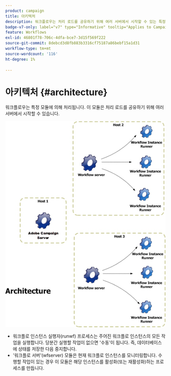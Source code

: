 ```yaml
---
product: campaign
title: 아키텍처
description: 워크플로우는 처리 로드를 공유하기 위해 여러 서버에서 시작할 수 있는 특정 모듈에 의해 처리됩니다
badge-v7-only: label="v7" type="Informative" tooltip="Applies to Campaign Classic v7 only"
feature: Workflows
exl-id: 46801f78-706c-4dfa-bce7-3d15f569f222
source-git-commit: 8debcd3d8fb883b3316cf75187a86bebf15a1d31
workflow-type: tm+mt
source-wordcount: '116'
ht-degree: 1%

---
```


# 아키텍처 {#architecture}



워크플로우는 특정 모듈에 의해 처리됩니다. 이 모듈은 처리 로드를 공유하기 위해 여러 서버에서 시작할 수 있습니다.

![](assets/architecture.png)

* 워크플로 인스턴스 실행자(runwf) 프로세스는 주어진 워크플로 인스턴스의 모든 작업을 실행합니다. 당분간 실행할 작업이 없으면 &#39;수동&#39;이 됩니다. 즉, 데이터베이스에 상태를 저장한 다음 중지합니다.
* &#39;워크플로 서버&#39;(wfserver) 모듈은 현재 워크플로 인스턴스를 모니터링합니다. 수행할 작업이 있는 경우 이 모듈은 해당 인스턴스를 활성화(또는 재활성화)하는 프로세스를 만듭니다.
